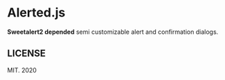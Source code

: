 # Alerted.js
**Sweetalert2 depended** semi customizable alert and confirmation dialogs.

## LICENSE

MIT. 2020
